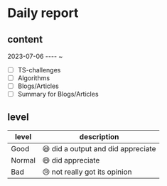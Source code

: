 # Daily report

## content

2023-07-06 ---- ~

- [ ] TS-challenges
- [ ] Algorithms
- [ ] Blogs/Articles
- [ ] Summary for Blogs/Articles

## level

| level  | description                                |
| ------ | ------------------------------------------ |
| Good   | :laughing: did a output and did appreciate |
| Normal | :smile: did appreciate                     |
| Bad    | :cry: not really got its opinion           |
